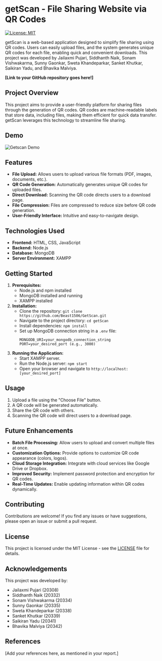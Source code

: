 # getScan - File Sharing Website via QR Codes

[![License: MIT](https://img.shields.io/badge/License-MIT-yellow.svg)](https://opensource.org/licenses/MIT)

getScan is a web-based application designed to simplify file sharing using QR codes. Users can easily upload files, and the system generates unique QR codes for each file, enabling quick and convenient downloads. This project was developed by Jailaxmi Pujari, Siddhanth Naik, Sonam Vishwakarma, Sunny Gaonkar, Sweta Khandeparkar, Sanket Khutkar, Saikiran Yadu, and Bhavika Malviya.

**[Link to your GitHub repository goes here!]**

## Project Overview

This project aims to provide a user-friendly platform for sharing files through the generation of QR codes. QR codes are machine-readable labels that store data, including files, making them efficient for quick data transfer. getScan leverages this technology to streamline file sharing.

## Demo

![Getscan Demo](https://github.com/user-attachments/assets/1bb8e424-a3cc-4dc7-96ad-8b22b4fb2bb8) 

## Features

* **File Upload:** Allows users to upload various file formats (PDF, images, documents, etc.).
* **QR Code Generation:** Automatically generates unique QR codes for uploaded files.
* **Direct Download:** Scanning the QR code directs users to a download page.
* **File Compression:** Files are compressed to reduce size before QR code generation.
* **User-Friendly Interface:** Intuitive and easy-to-navigate design.

## Technologies Used

* **Frontend:** HTML, CSS, JavaScript
* **Backend:** Node.js
* **Database:** MongoDB
* **Server Environment:** XAMPP

## Getting Started

1.  **Prerequisites:**
    * Node.js and npm installed
    * MongoDB installed and running
    * XAMPP installed
2.  **Installation:**
    * Clone the repository: `git clone https://github.com/Beast1506/GetScan.git`
    * Navigate to the project directory: `cd getScan`
    * Install dependencies: `npm install`
    * Set up MongoDB connection string in a `.env` file:
        ```
        MONGODB_URI=your_mongodb_connection_string
        PORT=your_desired_port (e.g., 3000)
        ```
3.  **Running the Application:**
    * Start XAMPP server.
    * Run the Node.js server: `npm start`
    * Open your browser and navigate to `http://localhost:[your_desired_port]`

## Usage

1.  Upload a file using the "Choose File" button.
2.  A QR code will be generated automatically.
3.  Share the QR code with others.
4.  Scanning the QR code will direct users to a download page.

## Future Enhancements

* **Batch File Processing:** Allow users to upload and convert multiple files at once.
* **Customization Options:** Provide options to customize QR code appearance (colors, logos).
* **Cloud Storage Integration:** Integrate with cloud services like Google Drive or Dropbox.
* **Improved Security:** Implement password protection and encryption for QR codes.
* **Real-Time Updates:** Enable updating information within QR codes dynamically.

## Contributing

Contributions are welcome! If you find any issues or have suggestions, please open an issue or submit a pull request.

## License

This project is licensed under the MIT License - see the [LICENSE](LICENSE) file for details.

## Acknowledgements

This project was developed by:

* Jailaxmi Pujari (20308)
* Siddhanth Naik (20332)
* Sonam Vishwakarma (20334)
* Sunny Gaonkar (20335)
* Sweta Khandeparkar (20338)
* Sanket Khutkar (20339)
* Saikiran Yadu (20341)
* Bhavika Malviya (20342)

## References

[Add your references here, as mentioned in your report.]

